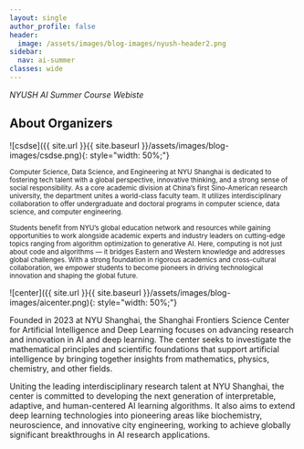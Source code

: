 ```yaml
---
layout: single
author_profile: false
header:
  image: /assets/images/blog-images/nyush-header2.png
sidebar:
  nav: ai-summer
classes: wide
---
```


*NYUSH AI Summer Course Webiste*

## About Organizers

![csdse]({{ site.url }}{{ site.baseurl }}/assets/images/blog-images/csdse.png){: style="width: 50%;"}

<small>Computer Science, Data Science, and Engineering at NYU Shanghai is dedicated to fostering tech talent with a global perspective, innovative thinking, and a strong sense of social responsibility. As a core academic division at China’s first Sino-American research university, the department unites a world-class faculty team. It utilizes interdisciplinary collaboration to offer undergraduate and doctoral programs in computer science, data science, and computer engineering.</small>

<small>Students benefit from NYU’s global education network and resources while gaining opportunities to work alongside academic experts and industry leaders on cutting-edge topics ranging from algorithm optimization to generative AI. Here, computing is not just about code and algorithms — it bridges Eastern and Western knowledge and addresses global challenges. With a strong foundation in rigorous academics and cross-cultural collaboration, we empower students to become pioneers in driving technological innovation and shaping the global future.</small>

![center]({{ site.url }}{{ site.baseurl }}/assets/images/blog-images/aicenter.png){: style="width: 50%;"}

Founded in 2023 at NYU Shanghai, the Shanghai Frontiers Science Center for Artificial Intelligence and Deep Learning focuses on advancing research and innovation in AI and deep learning. The center seeks to investigate the mathematical principles and scientific foundations that support artificial intelligence by bringing together insights from mathematics, physics, chemistry, and other fields.

Uniting the leading interdisciplinary research talent at NYU Shanghai, the center is committed to developing the next generation of interpretable, adaptive, and human-centered AI learning algorithms. It also aims to extend deep learning technologies into pioneering areas like biochemistry, neuroscience, and innovative city engineering, working to achieve globally significant breakthroughs in AI research applications.
